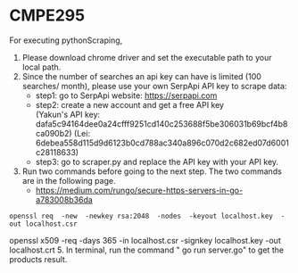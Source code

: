 # CMPE295

For executing pythonScraping, 
1. Please download chrome driver and set the executable path to your local path.
2. Since the number of searches an api key can have is limited (100 searches/ month), please use your own SerpApi API key to scrape data:
    - step1: go to SerpApi website: https://serpapi.com
    - step2: create a new account and get a free API key
             <br /> (Yakun's API key: dafa5c94164dee0a24cfff9251cd140c253688f5be306031b69bcf4b8ca090b2) 
             (Lei: 6debea558d115d9d6123b0cd788ac340a896c070d2c682ed07d6001c28118633)
    - step3: go to scraper.py and replace the API key with your API key.
3. Run two commands before going to the next step. The two commands are in the following page.
    - https://medium.com/rungo/secure-https-servers-in-go-a783008b36da
   
  ``` 
  openssl req  -new  -newkey rsa:2048  -nodes  -keyout localhost.key  -out localhost.csr
  
  ``` 
  openssl  x509  -req  -days 365  -in localhost.csr  -signkey localhost.key  -out localhost.crt
5. In terminal, run the command " go run server.go" to get the products result.
